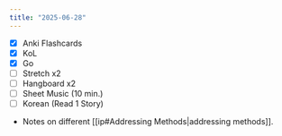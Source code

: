 ```yaml
---
title: "2025-06-28"
---
```


- [x] Anki Flashcards
- [x] KoL
- [x] Go
- [ ] Stretch x2
- [ ] Hangboard x2
- [ ] Sheet Music (10 min.)
- [ ] Korean (Read 1 Story)

* Notes on different [[ip#Addressing Methods|addressing methods]].